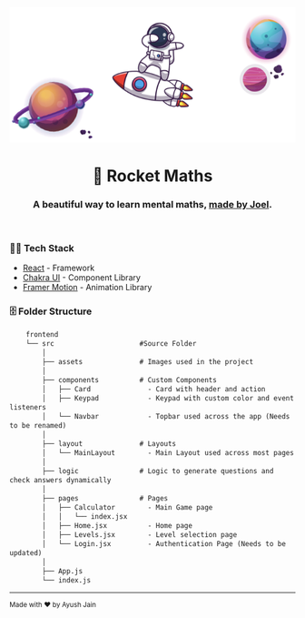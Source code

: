 <div align="center">
<a href="https://rocket-maths.com/"><img alt="Astronaut from Rocket Maths" width="680px" src='src/assets/images/rocket-maths-readme-cover.png'></a>
</div>

<h1 align="center">🚀 Rocket Maths</h1>
<h3 align="center">
  A beautiful way to learn mental maths, <a href="https://www.rocket-maths.com">made by Joel</a>.
</h3>

<br/>

### 🧑‍💻 Tech Stack

-   [React](https://github.com/facebook/react) - Framework
-   [Chakra UI](https://github.com/chakra-ui/chakra-ui) - Component Library
-   [Framer Motion](https://github.com/framer/motion) - Animation Library

### 🗄 Folder Structure

        frontend
        └── src                     #Source Folder
            │
            ├── assets              # Images used in the project
            │
            ├── components          # Custom Components
            │   ├── Card              - Card with header and action
            │   ├── Keypad            - Keypad with custom color and event listeners
            │   └── Navbar            - Topbar used across the app (Needs to be renamed)
            │
            ├── layout              # Layouts
            │   └── MainLayout        - Main Layout used across most pages
            │
            ├── logic               # Logic to generate questions and check answers dynamically
            │
            ├── pages               # Pages
            │   ├── Calculator        - Main Game page
            │   │   └── index.jsx
            │   ├── Home.jsx          - Home page
            │   ├── Levels.jsx        - Level selection page
            │   └── Login.jsx         - Authentication Page (Needs to be updated)
            │
            ├── App.js
            └── index.js



---

<sup>Made with ♥ by Ayush Jain</sup>
